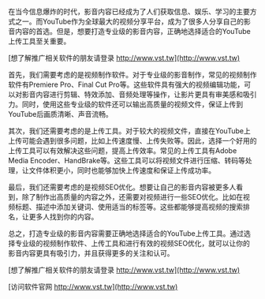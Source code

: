 在当今信息爆炸的时代，影音内容已经成为了人们获取信息、娱乐、学习的主要方式之一。而YouTube作为全球最大的视频分享平台，成为了很多人分享自己的影音内容的首选。但是，想要打造专业级的影音内容，正确地选择适合的YouTube上传工具至关重要。

[想了解推广相关软件的朋友请登录 http://www.vst.tw](http://www.vst.tw)

首先，我们需要考虑的是视频制作软件。对于专业级的影音制作，常见的视频制作软件有Premiere Pro、Final Cut Pro等。这些软件具有强大的视频编辑功能，可以对影音内容进行剪辑、特效添加、音频处理等操作，让影片更具有审美感和吸引力。同时，使用这些专业级的软件还可以输出高质量的视频文件，保证上传到YouTube后画质清晰、声音流畅。

其次，我们还需要考虑的是上传工具。对于较大的视频文件，直接在YouTube上上传可能会遇到很多问题，比如上传速度慢、上传失败等。因此，选择一个好用的上传工具可以有效解决这些问题，提高上传效率。常见的上传工具有Adobe Media Encoder、HandBrake等。这些工具可以将视频文件进行压缩、转码等处理，让文件体积更小，同时也能够加快上传速度和保证上传成功率。

最后，我们还需要考虑的是视频SEO优化。想要让自己的影音内容被更多人看到，除了制作出高质量的内容之外，还需要对视频进行一些SEO优化。比如在视频标题、描述中添加关键词、使用适当的标签等。这些都能够提高视频的搜索排名，让更多人找到你的内容。

总之，打造专业级的影音内容需要正确地选择适合的YouTube上传工具。通过选择专业级的视频制作软件、上传工具和进行有效的视频SEO优化，就可以让你的影音内容更具有吸引力，并且获得更多的关注和认可。

[想了解推广相关软件的朋友请登录 http://www.vst.tw](http://www.vst.tw)


[访问软件官网 http://www.vst.tw](http://www.vst.tw)
